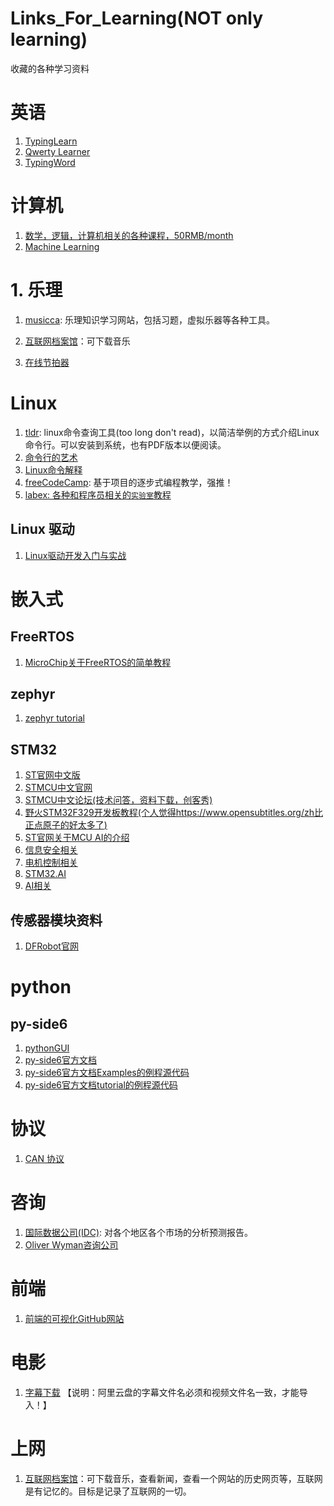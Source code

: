 # Links_For_Learning(NOT only learning)
收藏的各种学习资料

# 英语
1. [TypingLearn](https://typinglearn.cn/learn/index)
2. [Qwerty Learner](https://qwerty.kaiyi.cool/)
3. [TypingWord](https://typing-word.ttentau.top/#/practice)

# 计算机
1. [数学，逻辑，计算机相关的各种课程，50RMB/month](https://brilliant.org/home/)
2. [Machine Learning](https://www.freecodecamp.org/news/machine-learning-handbook/)

# 1. 乐理
1. [musicca](https://www.musicca.com/zh): 乐理知识学习网站，包括习题，虚拟乐器等各种工具。
2. [互联网档案馆](https://archive.org/)：可下载音乐

3. [在线节拍器](https://tinywisp.github.io/metronome/)

# Linux
1. [tldr](https://tldr.sh/): linux命令查询工具(too long don't read)，以简洁举例的方式介绍Linux命令行。可以安装到系统，也有PDF版本以便阅读。
2. [命令行的艺术](https://github.com/jlevy/the-art-of-command-line/blob/master/README-zh.md)
3. [Linux命令解释](https://explainshell.com/)
4. [freeCodeCamp](https://www.freecodecamp.org/learn/): 基于项目的逐步式编程教学，强推！
5. [labex: 各种和程序员相关的`实验室`教程](https://labex.io/learn)
## Linux 驱动
1. [Linux驱动开发入门与实战](https://m.ituring.com.cn/book/tupubarticle/2978?bookID=1524&type=tubook&subject=%E7%AC%AC%201%20%E7%AB%A0%E3%80%80Linux%E9%A9%B1%E5%8A%A8%E5%BC%80%E5%8F%91%E6%A6%82%E8%BF%B0)

# 嵌入式
## FreeRTOS
1. [MicroChip关于FreeRTOS的简单教程](https://onlinedocs.microchip.com/pr/GUID-F3CEAE3B-C3C1-4B92-B031-4E07B8ACCD81-en-US-3/index.html?GUID-51AC62C7-72B2-4486-80D0-B7275CA02874)

## zephyr
1. [zephyr tutorial](https://maksimdrachov.github.io/zephyr-rtos-tutorial/)

## STM32
1. [ST官网中文版](https://www.st.com/content/st_com/zh.html)
2. [STMCU中文官网](https://www.stmcu.com.cn/)
3. [STMCU中文论坛(技术问答，资料下载，创客秀)](https://shequ.stmicroelectronics.cn/portal.php)
4. [野火STM32F329开发板教程(个人觉得https://www.opensubtitles.org/zh比正点原子的好太多了)](https://doc.embedfire.com/mcu/stm32/f429tiaozhanzhe/std/zh/latest/book/First_acquaintance.html)
5. [ST官网关于MCU AI的介绍](https://wiki.stmicroelectronics.cn/stm32mcu/wiki/Category:Artificial_Intelligence)
6. [信息安全相关](https://www.stmcu.com.cn/ecosystem/app/information-security-OVERVIEW)
7. [电机控制相关](https://www.stmcu.com.cn/ecosystem/app/Motor-control)
8. [STM32.AI](https://wiki.stmicroelectronics.cn/stm32mcu/wiki/Category:Artificial_Intelligence)
9. [AI相关](https://stm32ai.st.com/zh/)

## 传感器模块资料
1. [DFRobot官网](https://wiki.dfrobot.com/AS7341_Visible_Light_Sensor_SKU_SEN0365)

# python
## py-side6
1. [pythonGUI](https://www.pythonguis.com/)
2. [py-side6官方文档](https://doc.qt.io/qtforpython-6/index.html)
3. [py-side6官方文档Examples的例程源代码](https://github.com/pyside/pyside-setup/tree/dev/examples)
4. [py-side6官方文档tutorial的例程源代码](https://github.com/pyside/pyside-setup/tree/dev/sources/pyside6/doc/tutorials)

# 协议
1. [CAN 协议](https://blog.csdn.net/USB_ABC/article/details/117628034)

# 咨询
1. [国际数据公司(IDC)](https://www.idc.com/cn): 对各个地区各个市场的分析预测报告。
2. [Oliver Wyman咨询公司](https://www.oliverwyman.com/index.html)

# 前端
1. [前端的可视化GitHub网站](https://codepen.io/following)

# 电影
1. [字幕下载](https://www.opensubtitles.org/zh) 【说明：阿里云盘的字幕文件名必须和视频文件名一致，才能导入！】

# 上网
1. [互联网档案馆](https://archive.org/)：可下载音乐，查看新闻，查看一个网站的历史网页等，互联网是有记忆的。目标是记录了互联网的一切。

